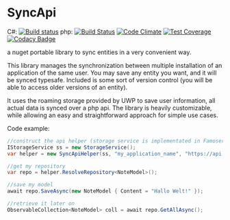 # SyncApi
C#: [![Build status](https://ci.appveyor.com/api/projects/status/un5aq493586670k3?svg=true)](https://ci.appveyor.com/project/famoser/syncapi)
php: [![Build Status](https://travis-ci.org/famoser/SyncApi.svg?branch=master)](https://travis-ci.org/famoser/SyncApi)
[![Code Climate](https://codeclimate.com/github/famoser/SyncApi/badges/gpa.svg)](https://codeclimate.com/github/famoser/SyncApi)
[![Test Coverage](https://codeclimate.com/github/famoser/SyncApi/badges/coverage.svg)](https://codeclimate.com/github/famoser/SyncApi/coverage)
[![Codacy Badge](https://api.codacy.com/project/badge/Grade/9ba78fbd408b40aabfa3ee220a2f5ea0)](https://www.codacy.com/app/products/SyncApi?utm_source=github.com&amp;utm_medium=referral&amp;utm_content=famoser/SyncApi&amp;utm_campaign=Badge_Grade)

a nuget portable library to sync entities in a very convenient way.

This library manages the synchronization between multiple installation of an application of the same user. 
You may save any entity you want, and it will be synced typesafe. Included is some sort of version control (you will be able to access older versions of an entity).

It uses the roaming storage provided by UWP to save user information, all actual data is synced over a php api.
The library is heavily customizable, while allowing an easy and straightforward approach for simple use cases.

Code example:

```c#
//construct the api helper (storage service is implementated in Famoser.UniversalEssentials for UWP)
IStorageService ss = new StorageService();
var helper = new SyncApiHelper(ss, "my_application_name", "https://api.mywebpage.ch");

//get my repository
var repo = helper.ResolveRepository<NoteModel>();

//save my model
await repo.SaveAsync(new NoteModel { Content = "Hallo Welt!" });

//retrieve it later on
ObservableCollection<NoteModel> coll = await repo.GetAllAsync();
```
